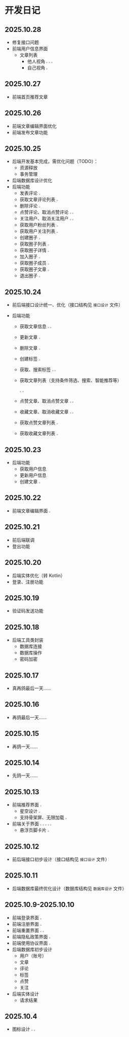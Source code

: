 # 开发日记

## 2025.10.28

- 修复接口问题
- 前端用户信息界面
  - 文章列表
    - 他人视角
      <img src="imgs/Snipaste_2025-10-28_14-01-35.png" style="zoom:25%;" />
      <img src="imgs/Snipaste_2025-10-28_14-09-36.png" style="zoom:25%;" />
      <img src="imgs/Snipaste_2025-10-28_13-56-05.png" style="zoom:25%;" />
    - 自己视角
      <img src="imgs/Snipaste_2025-10-28_14-08-44.png" style="zoom:25%;" />



## 2025.10.27

- 前端首页推荐文章



## 2025.10.26

- 前端文章编辑界面优化
- 前端发布文章功能



## 2025.10.25

- 后端开发基本完成，需优化问题（TODO）：
  - 资源释放
  - 事务管理
- 后端数据库设计优化
- 后端功能
  - 发表评论
    <img src="imgs/Snipaste_2025-10-25_13-20-08.png" style="zoom:25%;" />
  - 获取文章评论列表
    <img src="imgs/Snipaste_2025-10-25_13-23-36.png" style="zoom:25%;" />
  - 删除评论
    <img src="imgs/Snipaste_2025-10-25_13-26-12.png" style="zoom:25%;" />
  - 点赞评论、取消点赞评论
    <img src="imgs/Snipaste_2025-10-25_13-33-09.png" style="zoom:25%;" />
    <img src="imgs/Snipaste_2025-10-25_13-34-20.png" style="zoom:25%;" />
  - 关注用户、取消关注用户
    <img src="imgs/Snipaste_2025-10-25_14-10-45.png" style="zoom:25%;" />
    <img src="imgs/Snipaste_2025-10-25_14-11-45.png" style="zoom:25%;" />
  - 获取用户粉丝列表
    <img src="imgs/Snipaste_2025-10-25_14-13-26.png" style="zoom:25%;" />
  - 获取用户关注列表
    <img src="imgs/Snipaste_2025-10-25_14-15-44.png" style="zoom:25%;" />
  - 创建圈子
    <img src="imgs/Snipaste_2025-10-25_19-02-02.png" style="zoom:25%;" />
  - 获取圈子列表
    <img src="imgs/Snipaste_2025-10-25_19-29-21.png" style="zoom:25%;" />
  - 获取圈子详情
    <img src="imgs/Snipaste_2025-10-25_19-30-29.png" style="zoom:25%;" />
  - 加入圈子
    <img src="imgs/Snipaste_2025-10-25_19-31-38.png" style="zoom:25%;" />
  - 获取圈子成员
    <img src="imgs/Snipaste_2025-10-25_19-35-06.png" style="zoom:25%;" />
  - 获取圈子文章
    <img src="imgs/Snipaste_2025-10-25_19-36-56.png" style="zoom:25%;" />
  - 退出圈子
    <img src="imgs/Snipaste_2025-10-25_19-43-29.png" style="zoom:25%;" />



## 2025.10.24

- 前后端接口设计统一、优化（接口结构见 `接口设计` 文件）

- 后端功能
  
  - 获取文章信息
    <img src="imgs/Snipaste_2025-10-23_23-16-53.png" style="zoom:25%;" />
    <img src="imgs/Snipaste_2025-10-23_23-17-20.png" style="zoom:25%;" />
    
  - 更新文章
    <img src="imgs/Snipaste_2025-10-23_23-10-31.png" style="zoom:25%;" />
    
  - 删除文章
    <img src="imgs/Snipaste_2025-10-23_23-07-06.png" style="zoom:25%;" />
    
  - 创建标签
    <img src="imgs/Snipaste_2025-10-24_07-38-42.png" style="zoom:25%;" />
    
  - 获取、搜索标签
    <img src="imgs/Snipaste_2025-10-24_07-38-16.png" style="zoom:25%;" />
    <img src="imgs/Snipaste_2025-10-24_07-44-53.png" style="zoom:25%;" />
    
  - 获取文章列表（支持条件筛选、搜索、智能推荐等）
  
    <img src="imgs/Snipaste_2025-10-24_18-48-19.png" style="zoom:25%;" />
    <img src="imgs/Snipaste_2025-10-24_19-03-09.png" style="zoom:25%;" />
  
  - 点赞文章、取消点赞文章
    <img src="imgs/Snipaste_2025-10-24_20-08-02.png" style="zoom:25%;" />
    <img src="imgs/Snipaste_2025-10-24_20-09-26.png" style="zoom:25%;" />
  
  - 收藏文章、取消收藏文章
    <img src="imgs/Snipaste_2025-10-24_20-10-59.png" style="zoom:25%;" />
    <img src="imgs/Snipaste_2025-10-24_20-12-15.png" style="zoom:25%;" />
  
  - 获取点赞文章列表
    <img src="imgs/Snipaste_2025-10-24_20-13-52.png" style="zoom:25%;" />
  
  - 获取收藏文章列表
    <img src="imgs/Snipaste_2025-10-24_20-14-32.png" style="zoom:25%;" />



## 2025.10.23

- 后端功能
  - 获取用户信息
  - 更新用户信息
  - 创建文章
    <img src="imgs/Snipaste_2025-10-23_12-56-37.png" style="zoom:25%;" />



## 2025.10.22

- 前端文章编辑界面
  <img src="imgs/Snipaste_2025-10-22_09-56-11.png" style="zoom:25%;" />



## 2025.10.21

- 前后端联调
- 登出功能



## 2025.10.20

- 后端实体优化（转 Kotlin）
- 登录、注册功能



## 2025.10.19

- 验证码发送功能



## 2025.10.18

- 后端工具类封装
  - 数据库连接
  - 数据库操作
  - 密码加密



## 2025.10.17

- 真再鸽最后一天……



## 2025.10.16

- 再鸽最后一天……



## 2025.10.15

- 再鸽一天……




## 2025.10.14

- 先鸽一天……




## 2025.10.13

- 前端推荐界面
  <img src="imgs/Snipaste_2025-10-13_23-14-01.png" style="zoom:25%;" />
  - 星空设计
    <img src="imgs/Snipaste_2025-10-13_18-30-52.png" style="zoom:25%;" />
  - 支持骨架屏、无限加载
    <img src="imgs/Snipaste_2025-10-13_23-14-42.png" style="zoom:25%;" />
- 前端关于界面
  <img src="imgs/Snipaste_2025-10-13_23-17-32.png" style="zoom:25%;" />
  <img src="imgs/Snipaste_2025-10-13_23-18-16.png" style="zoom:25%;" />
  <img src="imgs/Snipaste_2025-10-13_23-18-26.png" style="zoom:25%;" />
  <img src="imgs/Snipaste_2025-10-13_23-19-50.png" style="zoom:25%;" />
  <img src="imgs/Snipaste_2025-10-13_23-20-13.png" style="zoom:25%;" />
  - 悬浮页脚卡片
    <img src="imgs/Snipaste_2025-10-13_23-20-19.png" style="zoom:25%;" />



## 2025.10.12

- 前后端接口初步设计（接口结构见 `接口设计` 文件）



## 2025.10.11

- 后端数据库最终优化设计（数据库结构见 `数据库设计` 文件）



## 2025.10.9-2025.10.10

- 前端登录界面
  <img src="imgs/Snipaste_2025-10-10_13-39-42.png" style="zoom:25%;" />
- 前端注册界面
  <img src="imgs/Snipaste_2025-10-10_13-40-44.png" style="zoom:25%;" />
- 前端重置界面
  <img src="imgs/Snipaste_2025-10-10_13-41-01.png" style="zoom:25%;" />
  <img src="imgs/Snipaste_2025-10-10_13-43-59.png" style="zoom:25%;" />
- 前端隐私政策界面
  <img src="imgs/Snipaste_2025-10-10_14-01-00.png" style="zoom:25%;" />
- 前端使用协议界面
  <img src="imgs/Snipaste_2025-10-10_14-00-40.png" style="zoom:25%;" />
- 后端数据库初步设计
  - 用户（账号）
  - 文章
  - 评论
  - 标签
  - 点赞
  - 关注
- 后端实体设计
  - 请求结果



## 2025.10.4

- 图标设计
  <img src="imgs/Snipaste_2025-10-10_13-45-48.png" style="zoom:25%;" />
  <img src="imgs/Snipaste_2025-10-10_13-45-55.png" style="zoom:25%;" />
